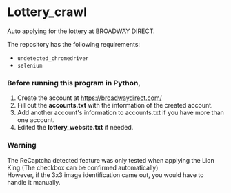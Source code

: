 # Lottery_crawl
Auto applying for the lottery at BROADWAY DIRECT.


The repository has the following requirements:

 - `undetected_chromedriver`
 - `selenium`


### Before running this program in Python, 
1. Create the account at https://broadwaydirect.com/
2. Fill out the **accounts.txt** with the information of the created account.
3. Add another account's information to accounts.txt if you have more than one account.
4. Edited the **lottery_website.txt** if needed.

### Warning
The ReCaptcha detected feature was only tested when applying the Lion King.(The checkbox can be confirmed automatically)\
However, if the 3x3  image identification came out, you would have to handle it manually.


